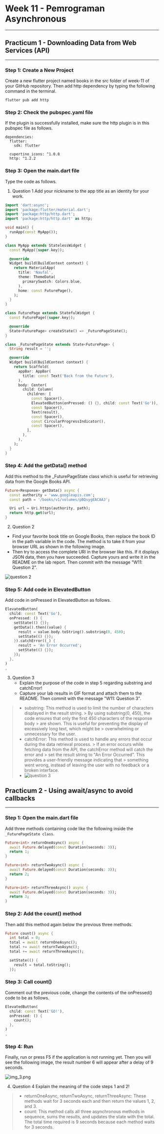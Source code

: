 # Week 11 - Pemrograman Asynchronous
---

## Practicum 1 - Downloading Data from Web Services (API)
---

### Step 1: Create a New Project

Create a new flutter project named books in the src folder of week-11 of your GitHub repository.
Then add http dependency by typing the following command in the terminal.

```shell
flutter pub add http
```

### Step 2: Check the pubspec.yaml file

If the plugin is successfully installed, make sure the http plugin is in this pubspec file as
follows.

```shell
dependencies:
  flutter:
    sdk: flutter
    
  cupertino_icons: ^1.0.8
  http: ^1.2.2
```

### Step 3: Open the main.dart file

Type the code as follows.

1. Question 1
   Add your nickname to the app title as an identity for your work.

```dart
import 'dart:async';
import 'package:flutter/material.dart';
import 'package:http/http.dart';
import 'package:http/http.dart' as http;

void main() {
  runApp(const MyApp());
}

class MyApp extends StatelessWidget {
  const MyApp({super.key});

  @override
  Widget build(BuildContext context) {
    return MaterialApp(
      title: 'Naufal',
      theme: ThemeData(
        primarySwatch: Colors.blue,
      ),
      home: const FuturePage(),
    );
  }
}

class FuturePage extends StatefulWidget {
  const FuturePage({super.key});

  @override
  State<FuturePage> createState() => _FuturePageState();
}

class _FuturePageState extends State<FuturePage> {
  String result = '';

  @override
  Widget build(BuildContext context) {
    return Scaffold(
      appBar: AppBar(
        title: const Text('Back from the Future'),
      ),
      body: Center(
        child: Column(
          children: [
            const Spacer(),
            ElevatedButton(onPressed: () {}, child: const Text('Go')),
            const Spacer(),
            Text(result),
            const Spacer(),
            const CircularProgressIndicator(),
            const Spacer(),
          ],
        ),
      ),
    );
  }
}
```

### Step 4: Add the getData() method

Add this method to the _FuturePageState class which is useful for retrieving data from the Google
Books API.

```dart
Future<Response> getData() async {
  const authority = 'www.googleapis.com';
  const path = '/books/v1/volumes/pBQsygEACAAJ';

  Uri url = Uri.https(authority, path);
  return http.get(url);
}
```

2. Question 2

* Find your favorite book title on Google Books, then replace the book ID in the path variable in
  the code. The method is to take it from your browser URL as shown in the following image.
* Then try to access the complete URI in the browser like this. If it displays JSON data, then you
  have succeeded. Capture yours and write it in the README on the lab report. Then commit with the
  message "W11: Question 2".

![question 2](img.png)

### Step 5: Add code in ElevatedButton

Add code in onPressed in ElevatedButton as follows.

```dart
ElevatedButton(
  child: const Text('Go'),
  onPressed: () {
    setState(() {});
    getData().then((value) {
      result = value.body.toString().substring(0, 450);
      setState(() {});
    }).catchError((_) {
      result = 'An Error Occurred';
      setState(() {});
    });
  },
)
,
```

3. Question 3
    * Explain the purpose of the code in step 5 regarding substring and catchError!
    * Capture your lab results in GIF format and attach them to the README. Then commit with the
      message "W11: Question 3".

> * substring: This method is used to limit the number of characters displayed in the result string.
    > By using substring(0, 450), the code ensures that only the first 450 characters of the
    response body
    > are shown. This is useful for preventing the display of excessively long text, which might be
    > overwhelming or unnecessary for the user.
> * catchError: This method is used to handle any errors that occur during the data retrieval
    process.
    > If an error occurs while fetching data from the API, the catchError method will catch the
    error and
    > set the result string to "An Error Occurred". This provides a user-friendly message indicating
    that
    > something went wrong, instead of leaving the user with no feedback or a broken interface.
> * ![question 3](img_1.png)


## Practicum 2 - Using await/async to avoid callbacks
---

### Step 1: Open the main.dart file

Add three methods containing code like the following inside the `_FuturePageState class`.

```dart
Future<int> returnOneAsync() async {
  await Future.delayed(const Duration(seconds: 3));
  return 1;
}

Future<int> returnTwoAsync() async {
  await Future.delayed(const Duration(seconds: 3));
  return 2;
}

Future<int> returnThreeAsync() async {
  await Future.delayed(const Duration(seconds: 3));
  return 3;
}
```

### Step 2: Add the count() method

Then add this method again below the previous three methods.

```dart
Future count() async {
  int total = 0;
  total = await returnOneAsync();
  total += await returnTwoAsync();
  total += await returnThreeAsync();

  setState(() {
    result = total.toString();
  });
```

### Step 3: Call count()

Comment out the previous code, change the contents of the onPressed() code to be as follows.

```dart
ElevatedButton(
  child: const Text('GO!'),
  onPressed: () {
    count();
  },
)
,
```

### Step 4: Run

Finally, run or press F5 if the application is not running yet. Then you will see the following
image, the result number 6 will appear after a delay of 9 seconds.

![img_3.png](img_3.png)

4. Question 4
   Explain the meaning of the code steps 1 and 2!
> * returnOneAsync, returnTwoAsync, returnThreeAsync: These methods wait for 3 seconds each and then return the values 1, 2, and 3.
> * count: This method calls all three asynchronous methods in sequence, sums the results, and updates the state with the total. The total time required is 9 seconds because each method waits for 3 seconds.

